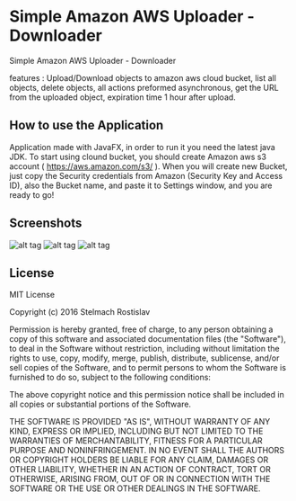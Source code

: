 # Simple Amazon AWS Uploader - Downloader

Simple Amazon AWS Uploader - Downloader

features :
Upload/Download objects to amazon aws cloud bucket,
list all objects, delete objects, all actions preformed
asynchronous, get the URL from the uploaded object,
expiration time 1 hour after upload.

## How to use the Application
Application made with JavaFX, in order to run it
you need the latest java JDK.
To start using clound bucket, you should create Amazon aws s3
account ( https://aws.amazon.com/s3/ ).
When you will create new Bucket, just copy the Security credentials
from Amazon (Security Key and Access ID), also the Bucket name,
and paste it to Settings window, and you are ready to go!

## Screenshots

![alt tag](http://s33.postimg.org/4szmlqxbz/image.png)
![alt tag](http://s33.postimg.org/xw5xie8u7/image.png)
![alt tag](http://s33.postimg.org/uarog7arj/image.png)

## License

MIT License

Copyright (c) 2016 Stelmach Rostislav

Permission is hereby granted, free of charge, to any person obtaining a copy
of this software and associated documentation files (the "Software"), to deal
in the Software without restriction, including without limitation the rights
to use, copy, modify, merge, publish, distribute, sublicense, and/or sell
copies of the Software, and to permit persons to whom the Software is
furnished to do so, subject to the following conditions:

The above copyright notice and this permission notice shall be included in all
copies or substantial portions of the Software.

THE SOFTWARE IS PROVIDED "AS IS", WITHOUT WARRANTY OF ANY KIND, EXPRESS OR
IMPLIED, INCLUDING BUT NOT LIMITED TO THE WARRANTIES OF MERCHANTABILITY,
FITNESS FOR A PARTICULAR PURPOSE AND NONINFRINGEMENT. IN NO EVENT SHALL THE
AUTHORS OR COPYRIGHT HOLDERS BE LIABLE FOR ANY CLAIM, DAMAGES OR OTHER
LIABILITY, WHETHER IN AN ACTION OF CONTRACT, TORT OR OTHERWISE, ARISING FROM,
OUT OF OR IN CONNECTION WITH THE SOFTWARE OR THE USE OR OTHER DEALINGS IN THE
SOFTWARE.

